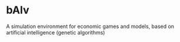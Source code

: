 # bAIv
A simulation environment for economic games and models, based on artificial intelligence (genetic algorithms)
